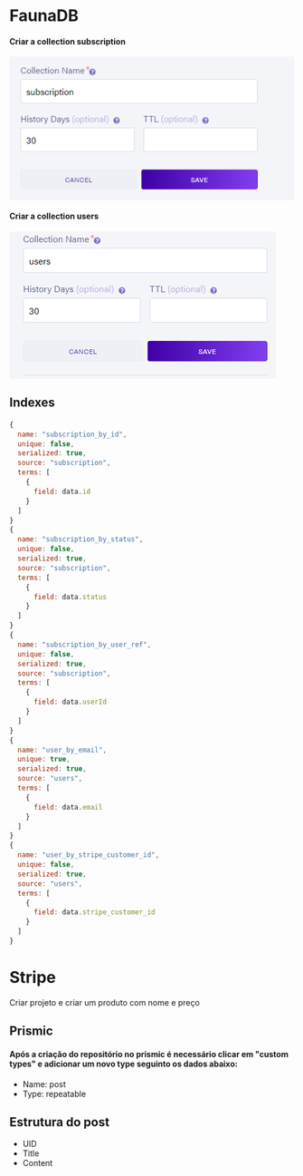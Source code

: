 <h1> FaunaDB </h1>
<h4> Criar a collection subscription </h4>
<img align="center" alt="faunadb"  src="https://github.com/eugeniol2/assets/blob/ignewsAssets/faunadb.png" />
<h4> Criar a collection users </h4>
<img align="center" alt="faunadbuser"  src="https://github.com/eugeniol2/assets/blob/ignewsAssets/faunadbuser.png" />

<h2> Indexes </h2>

  ```js
  {
    name: "subscription_by_id",
    unique: false,
    serialized: true,
    source: "subscription",
    terms: [
      {
        field: data.id
      }
    ]
  }  
  {
    name: "subscription_by_status",
    unique: false,
    serialized: true,
    source: "subscription",
    terms: [
      {
        field: data.status
      }
    ]
  }  
  {
    name: "subscription_by_user_ref",
    unique: false,
    serialized: true,
    source: "subscription",
    terms: [
      {
        field: data.userId
      }
    ]
  }  
  {
    name: "user_by_email",
    unique: true,
    serialized: true,
    source: "users",
    terms: [
      {
        field: data.email
      }
    ]
  }
  {
    name: "user_by_stripe_customer_id",
    unique: false,
    serialized: true,
    source: "users",
    terms: [
      {
        field: data.stripe_customer_id
      }
    ]
  }
  ```
<h1> Stripe </h1>
<p> Criar projeto e criar um produto com nome e preço </p>

<div>
  <section>
    <h1> Prismic </h1>
    <h4> Após a criação do repositório no prismic é necessário clicar em "custom types" e adicionar um novo type seguinto os dados abaixo: </h4>
    <ul>
      <li>Name: post</li>
      <li>Type: repeatable</li>
    </ul>
    <h2> Estrutura do post </h2>
    <ul>
      <li>UID</li> 
      <li>Title</li> 
      <li>Content</li> 
    </ul>
  </section>  
</div>
